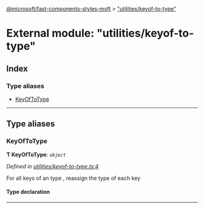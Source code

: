 [@microsoft/fast-components-styles-msft](../README.md) > ["utilities/keyof-to-type"](../modules/_utilities_keyof_to_type_.md)

# External module: "utilities/keyof-to-type"

## Index

### Type aliases

* [KeyOfToType](_utilities_keyof_to_type_.md#keyoftotype)

---

## Type aliases

<a id="keyoftotype"></a>

###  KeyOfToType

**Ƭ KeyOfToType**: *`object`*

*Defined in [utilities/keyof-to-type.ts:4](https://github.com/Microsoft/fast-dna/blob/164dd3ca/packages/fast-components-styles-msft/src/utilities/keyof-to-type.ts#L4)*

For all keys of an type , reassign the type of each key

#### Type declaration

___

